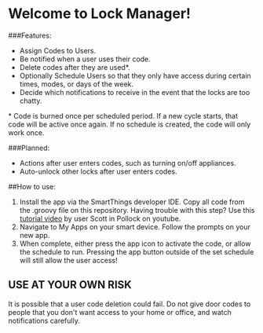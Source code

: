 Welcome to Lock Manager!
=========================

###Features:
* Assign Codes to Users.
* Be notified when a user uses their code.
* Delete codes after they are used*.
* Optionally Schedule Users so that they only have access during certain times, modes, or days of the week.
* Decide which notifications to receive in the event that the locks are too chatty.

\* Code is burned once per scheduled period.  If a new cycle starts, that code will be active once again.  If no schedule is created, the code will only work once.

###Planned:
* Actions after user enters codes, such as turning on/off appliances.
* Auto-unlock other locks after user enters codes.

##How to use:
1. Install the app via the SmartThings developer IDE.  Copy all code from the .groovy file on this repository.
  Having trouble with this step?  Use this [tutorial video](https://www.youtube.com/watch?v=D6rG4mk164M&feature=youtu.be) by user Scott in Pollock on youtube.
1. Navigate to My Apps on your smart device.  Follow the prompts on your new app.
1. When complete, either press the app icon to activate the code, or allow the schedule to run.  Pressing the app button outside of the set schedule will still allow the user access!

USE AT YOUR OWN RISK
---------------------
It is possible that a user code deletion could fail.  Do not give door codes to people that you don't want access to your home or office, and watch notifications carefully.
